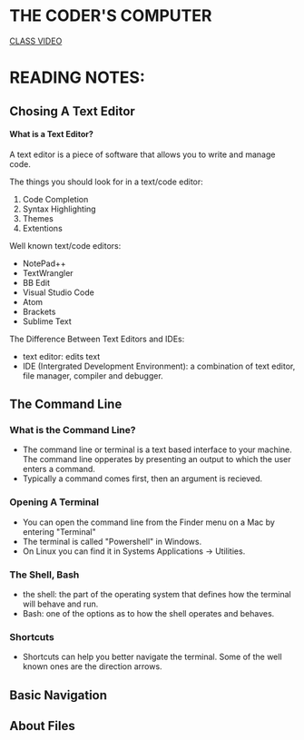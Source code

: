 # THE CODER'S COMPUTER
[CLASS VIDEO](https://youtu.be/lGKPo2c1x6o)

# READING NOTES:
## Chosing A Text Editor
#### What is a Text Editor?
A text editor is a piece of software that allows you to write and manage code.

The things you should look for in a text/code editor:
1) Code Completion
2) Syntax Highlighting
3) Themes
4) Extentions

Well known text/code editors:
* NotePad++
* TextWrangler
* BB Edit
* Visual Studio Code
* Atom
* Brackets
* Sublime Text

The Difference Between Text Editors and IDEs:
- text editor: edits text
- IDE (Intergrated Development Environment): a combination of text editor, file manager, compiler and debugger.

## The Command Line
### What is the Command Line?
- The command line or terminal is a text based interface to your machine.  The command line opperates by presenting an output to which the user enters a command.
- Typically a command comes first, then an argument is recieved.

### Opening A Terminal
- You can open the command line from the Finder menu on a Mac by entering "Terminal"
- The terminal is called "Powershell" in Windows.
- On Linux you can find it in Systems Applications -> Utilities.

### The Shell, Bash
- the shell: the part of the operating system that defines how the terminal will behave and run.
- Bash: one of the options as to how the shell operates and behaves.

### Shortcuts
- Shortcuts can help you better navigate the terminal.  Some of the well known ones are the direction arrows.

## Basic Navigation
## About Files
